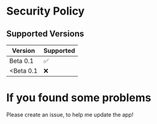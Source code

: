 # Security Policy

## Supported Versions

| Version | Supported          |
| ------- | ------------------ |
| Beta 0.1| :white_check_mark: |
|<Beta 0.1| :x:                |

# If you found some problems
 Please create an issue, to help me update the app!
